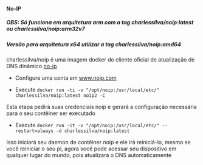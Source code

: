 #### No-IP

##### OBS: Só funciona em arquitetura arm com a tag  charlessilva/noip:latest ou charlessilva/noip:arm32v7
##### Versão para arquitetura x64 utilizar a tag  charlessilva/noip:amd64

charlessilva/noip é uma imagem docker do cliente oficial de atualização de DNS dinâmico [no-ip](http://www.noip.com)

* Configure uma conta em www.noip.com

* Execute ```docker run -ti -v "/opt/noip:/usr/local/etc/" charlessilva/noip:latest noip2 -C```

Esta etapa pedirá suas credenciais noip e gerará a configuração necessária para o seu contêiner ser executado

* Execute ```docker run -it -v "/opt/noip:/usr/local/etc/" --restart=always -d charlessilva/noip:latest```

Isso iniciará seu daemon de contêiner noip e ele irá reiniciá-lo, mesmo se você reiniciar o seu pi, agora você pode acessar seu dispositivo em qualquer lugar do mundo, pois atualizará o DNS automaticamente
